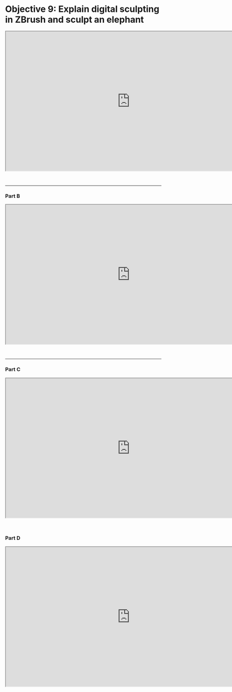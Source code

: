 # Objective 9: Explain digital sculpting in ZBrush and sculpt an elephant

<p><iframe style="font-family: inherit; font-size: 1rem;" src="https://www.youtube.com/embed/O_LVCIJRFvI?rel=0" width="800" height="450" allowfullscreen="allowfullscreen"></iframe></p>
<p>&nbsp;</p>
<hr>
<h3>Part B</h3>
<p><iframe style="font-family: inherit; font-size: 1rem;" src="https://www.youtube.com/embed/ZMAfDXhCtF8?rel=0" width="800" height="450" allowfullscreen="allowfullscreen"></iframe></p>
<p>&nbsp;</p>
<hr>
<h3>Part C</h3>
<p><iframe style="font-family: inherit; font-size: 1rem;" src="https://www.youtube.com/embed/d0Y-InOK4Ec?rel=0" width="800" height="450" allowfullscreen="allowfullscreen"></iframe></p>
<p>&nbsp;</p>
<h3>Part D</h3>
<p><iframe style="font-family: inherit; font-size: 1rem;" src="https://www.youtube.com/embed/2zdToNvEmaU?rel=0" width="800" height="450" allowfullscreen="allowfullscreen"></iframe></p>
<p>&nbsp;</p>